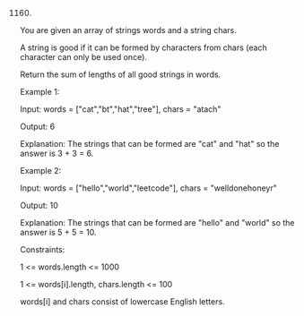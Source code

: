 1160.

You are given an array of strings words and a string chars.

A string is good if it can be formed by characters from chars (each character can only be used once).

Return the sum of lengths of all good strings in words.

 

Example 1:

Input: words = ["cat","bt","hat","tree"], chars = "atach"

Output: 6

Explanation: The strings that can be formed are "cat" and "hat" so the answer is 3 + 3 = 6.

Example 2:

Input: words = ["hello","world","leetcode"], chars = "welldonehoneyr"

Output: 10

Explanation: The strings that can be formed are "hello" and "world" so the answer is 5 + 5 = 10.
 

Constraints:

1 <= words.length <= 1000

1 <= words[i].length, chars.length <= 100

words[i] and chars consist of lowercase English letters.
